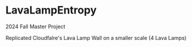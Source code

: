 # LavaLampEntropy

2024 Fall Master Project

Replicated Cloudfalre's Lava Lamp Wall on a smaller scale (4 Lava Lamps)

